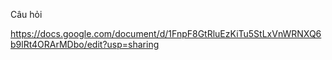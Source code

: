 Câu hỏi

https://docs.google.com/document/d/1FnpF8GtRluEzKiTu5StLxVnWRNXQ6b9lRt4ORArMDbo/edit?usp=sharing
